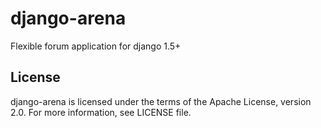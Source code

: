 django-arena
============

Flexible forum application for django 1.5+

## License

django-arena is licensed under the terms of the Apache License, version 2.0. For more information, see LICENSE file.
